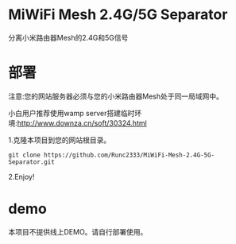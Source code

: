 # MiWiFi Mesh 2.4G/5G Separator
 分离小米路由器Mesh的2.4G和5G信号
# 部署
注意:您的网站服务器必须与您的小米路由器Mesh处于同一局域网中。

小白用户推荐使用wamp server搭建临时环境:http://www.downza.cn/soft/30324.html

1.克隆本项目到您的网站根目录。
```
git clone https://github.com/Runc2333/MiWiFi-Mesh-2.4G-5G-Separator.git
```

2.Enjoy!
# demo
本项目不提供线上DEMO。请自行部署使用。
